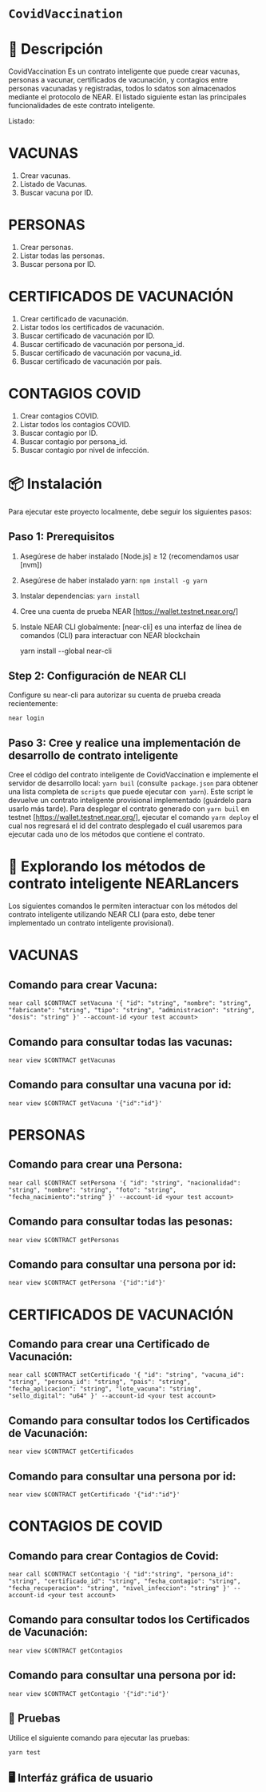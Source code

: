 # `CovidVaccination`

📄 Descripción
==================
CovidVaccination Es un contrato inteligente que puede crear vacunas, personas a vacunar, certificados de vacunación, y contagios entre personas vacunadas y registradas, todos lo sdatos son almacenados mediante el protocolo de NEAR.
El listado siguiente estan las principales funcionalidades de este contrato inteligente.

Listado:

VACUNAS
=============
1. Crear vacunas.
2. Listado de Vacunas.
3. Buscar vacuna por ID.


PERSONAS
=============
1. Crear personas.
2. Listar todas las personas.
3. Buscar persona por ID.


CERTIFICADOS DE VACUNACIÓN
=============
1. Crear certificado de vacunación.
2. Listar todos los certificados de vacunación.
3. Buscar certificado de vacunación por ID.
4. Buscar certificado de vacunación por persona_id.
5. Buscar certificado de vacunación por vacuna_id.
6. Buscar certificado de vacunación por país.


CONTAGIOS COVID
=============
1. Crear contagios COVID.
2. Listar todos los contagios COVID.
3. Buscar contagio por ID.
4. Buscar contagio por persona_id.
5. Buscar contagio por nivel de infección.


📦 Instalación
================

Para ejecutar este proyecto localmente, debe seguir los siguientes pasos:

Paso 1: Prerequisitos
------------------------------

1. Asegúrese de haber instalado [Node.js] ≥ 12 (recomendamos usar [nvm])
2. Asegúrese de haber instalado yarn: `npm install -g yarn`
3. Instalar dependencias: `yarn install`
4. Cree una cuenta de prueba NEAR [https://wallet.testnet.near.org/]
5. Instale NEAR CLI globalmente: [near-cli] es una interfaz de línea de comandos (CLI) para interactuar con NEAR blockchain

    yarn install --global near-cli

Step 2: Configuración de NEAR CLI
-------------------------------

Configure su near-cli para autorizar su cuenta de prueba creada recientemente:

    near login

Paso 3: Cree y realice una implementación de desarrollo de contrato inteligente
--------------------------------

Cree el código del contrato inteligente de CovidVaccination e implemente el servidor de desarrollo local: `yarn buil` (consulte` package.json` para obtener una lista completa de `scripts` que puede ejecutar con` yarn`). Este script le devuelve un contrato inteligente provisional implementado (guárdelo para usarlo más tarde). Para desplegar el contrato generado con `yarn buil` en testnet [https://wallet.testnet.near.org/], ejecutar el comando `yarn deploy` el cual nos regresará el id del contrato desplegado el cuál usaremos para ejecutar cada uno de los métodos que contiene el contrato.

📑 Explorando los métodos de contrato inteligente NEARLancers
==================

Los siguientes comandos le permiten interactuar con los métodos del contrato inteligente utilizando NEAR CLI (para esto, debe tener implementado un contrato inteligente provisional).

VACUNAS
=================
Comando para crear Vacuna: 
--------------------------------------------
    near call $CONTRACT setVacuna '{ "id": "string", "nombre": "string", "fabricante": "string", "tipo": "string", "administracion": "string", "dosis": "string" }' --account-id <your test account>

Comando para consultar todas las vacunas:
--------------------------------------------
    near view $CONTRACT getVacunas

Comando para consultar una vacuna por id:
--------------------------------------------
    near view $CONTRACT getVacuna '{"id":"id"}'


PERSONAS
=================
Comando para crear una Persona: 
--------------------------------------------
    near call $CONTRACT setPersona '{ "id": "string", "nacionalidad": "string", "nombre": "string", "foto": "string", "fecha_nacimiento":"string" }' --account-id <your test account>

Comando para consultar todas las pesonas:
--------------------------------------------
    near view $CONTRACT getPersonas

Comando para consultar una persona por id:
--------------------------------------------
    near view $CONTRACT getPersona '{"id":"id"}'


CERTIFICADOS DE VACUNACIÓN
=================
Comando para crear una Certificado de Vacunación: 
--------------------------------------------
    near call $CONTRACT setCertificado '{ "id": "string", "vacuna_id": "string", "persona_id": "string", "pais": "string", "fecha_aplicacion": "string", "lote_vacuna": "string", "sello_digital": "u64" }' --account-id <your test account>

Comando para consultar todos los Certificados de Vacunación:
--------------------------------------------
    near view $CONTRACT getCertificados

Comando para consultar una persona por id:
--------------------------------------------
    near view $CONTRACT getCertificado '{"id":"id"}'


CONTAGIOS DE COVID
=================
Comando para crear Contagios de Covid: 
--------------------------------------------
    near call $CONTRACT setContagio '{ "id":"string", "persona_id": "string", "certificado_id": "string", "fecha_contagio": "string", "fecha_recuperacion": "string", "nivel_infeccion": "string" }' --account-id <your test account>

Comando para consultar todos los Certificados de Vacunación:
--------------------------------------------
    near view $CONTRACT getContagios

Comando para consultar una persona por id:
--------------------------------------------
    near view $CONTRACT getContagio '{"id":"id"}'



🤖 Pruebas
--------------------------------
Utilice el siguiente comando para ejecutar las pruebas:

    yarn test

🖥️ Interfáz gráfica de usuario
--------------------------------
